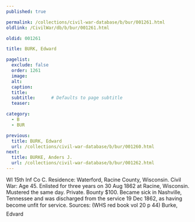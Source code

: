 ```yaml
---
published: true

permalink: /collections/civil-war-database/b/bur/001261.html
oldlink: /CivilWar/db/b/bur/001261.html

oldid: 001261

title: BURK, Edward

pagelist:
  exclude: false
  order: 1261
  image: 
  alt:
  caption:
  title:
  subtitle:      # Defaults to page subtitle
  teaser:

category: 
  - B 
  - BUR

previous:
  title: BURK, Edward
  url: /collections/civil-war-database/b/bur/001260.html  
next:
  title: BURKE, Anders J.
  url: /collections/civil-war-database/b/bur/001262.html   
---
```

WI 15th Inf Co C. Residence: Waterford, Racine County, Wisconsin. Civil War: Age 45. Enlisted for three years on 30 Aug 1862 at Racine, Wisconsin. Mustered the same day. Private. Bounty $100. Became sick in Nashville, Tennessee and was discharged from the service 19 Dec 1862, as having become unfit for service. Sources: (WHS red book vol 20 p 44) &#147;Burke, Edvard&#148;